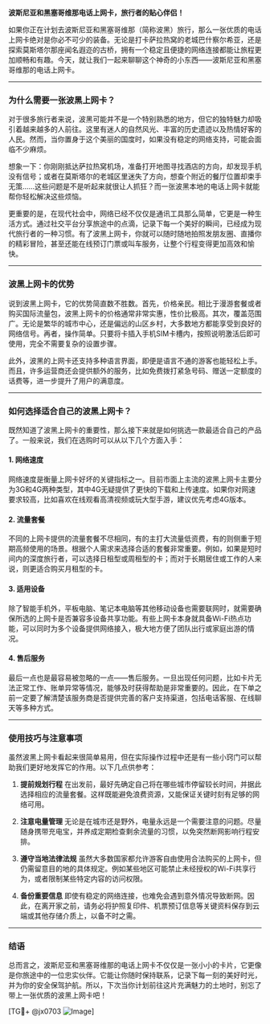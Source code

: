 **波斯尼亚和黑塞哥维那电话上网卡，旅行者的贴心伴侣！**

如果你正在计划去波斯尼亚和黑塞哥维那（简称波黑）旅行，那么一张优质的电话上网卡绝对是你必不可少的装备。无论是打卡萨拉热窝的老城巴什察尔希亚，还是探索莫斯塔尔那座闻名遐迩的古桥，拥有一个稳定且便捷的网络连接都能让旅程更加顺畅和有趣。今天，就让我们一起来聊聊这个神奇的小东西——波斯尼亚和黑塞哥维那的电话上网卡。

---

### 为什么需要一张波黑上网卡？

对于很多旅行者来说，波黑可能并不是一个特别熟悉的地方，但它的独特魅力却吸引着越来越多的人前往。这里有迷人的自然风光、丰富的历史遗迹以及热情好客的人民。然而，当你置身于这个美丽的国度时，如果没有稳定的网络支持，可能会面临不少麻烦。

想象一下：你刚刚抵达萨拉热窝机场，准备打开地图寻找酒店的方向，却发现手机没有信号；或者在莫斯塔尔的老城区里迷失了方向，想查个附近的餐厅位置却束手无策……这些问题是不是听起来就很让人抓狂？而一张波黑本地的电话上网卡就能帮你轻松解决这些烦恼。

更重要的是，在现代社会中，网络已经不仅仅是通讯工具那么简单，它更是一种生活方式。通过社交平台分享旅途中的点滴，记录下每一个美好的瞬间，已经成为现代旅行者的一种习惯。有了波黑上网卡，你就可以随时随地拍照发朋友圈、直播你的精彩冒险，甚至还能在线预订门票或叫车服务，让整个行程变得更加高效和愉快。

---

### 波黑上网卡的优势

说到波黑上网卡，它的优势简直数不胜数。首先，价格亲民。相比于漫游套餐或者购买国际流量包，波黑上网卡的价格通常非常实惠，性价比极高。其次，覆盖范围广。无论是繁华的城市中心，还是偏远的山区乡村，大多数地方都能享受到良好的网络信号。再者，操作简单。只要将卡插入手机SIM卡槽内，按照说明激活后即可使用，完全不需要复杂的设置步骤。

此外，波黑的上网卡还支持多种语言界面，即便是语言不通的游客也能轻松上手。而且，许多运营商还会提供额外的服务，比如免费拨打紧急号码、赠送一定额度的话费等，进一步提升了用户的满意度。

---

### 如何选择适合自己的波黑上网卡？

既然知道了波黑上网卡的重要性，那么接下来就是如何挑选一款最适合自己的产品了。一般来说，我们在选购时可以从以下几个方面入手：

#### 1. **网络速度**
网络速度是衡量上网卡好坏的关键指标之一。目前市面上主流的波黑上网卡主要分为3G和4G两种类型，其中4G无疑提供了更快的下载和上传速度。如果你对网速要求较高，比如喜欢在线观看高清视频或玩大型手游，建议优先考虑4G版本。

#### 2. **流量套餐**
不同的上网卡提供的流量套餐不尽相同，有的主打大流量低资费，有的则侧重于短期高频使用的场景。根据个人需求来选择合适的套餐非常重要。例如，如果是短时间内的深度旅行者，可以选择日租型或周租型的卡；而对于长期居住或工作的人来说，则更适合购买月租型的卡。

#### 3. **适用设备**
除了智能手机外，平板电脑、笔记本电脑等其他移动设备也需要联网时，就需要确保所选的上网卡是否兼容多设备共享功能。有些上网卡本身就具备Wi-Fi热点功能，可以同时为多个设备提供网络接入，极大地方便了团队出行或家庭出游的情况。

#### 4. **售后服务**
最后一点也是最容易被忽略的一点——售后服务。一旦出现任何问题，比如卡片无法正常工作、账单异常等情况，能够及时获得帮助是非常重要的。因此，在下单之前一定要了解清楚该服务商是否提供完善的客户支持渠道，包括电话客服、在线聊天等多种方式。

---

### 使用技巧与注意事项

虽然波黑上网卡看起来很简单易用，但在实际操作过程中还是有一些小窍门可以帮助我们更好地发挥它的作用。以下几点供参考：

1. **提前规划行程**
   在出发前，最好先确定自己将在哪些城市停留较长时间，并据此选择相应的流量套餐。这样既能避免浪费资源，又能保证关键时刻有足够的网络可用。

2. **注意电量管理**
   无论是在城市还是野外，电量永远是一个需要注意的问题。尽量随身携带充电宝，并养成定期检查剩余流量的习惯，以免突然断网影响行程安排。

3. **遵守当地法律法规**
   虽然大多数国家都允许游客自由使用合法购买的上网卡，但仍需留意目的地的具体规定。例如某些地区可能禁止未经授权的Wi-Fi共享行为，或者限制某些特定内容的访问权限。

4. **备份重要信息**
   即使有稳定的网络连接，也难免会遇到意外情况导致断网。因此，在离开家之前，请务必将护照复印件、机票预订信息等关键资料保存到云端或其他存储介质上，以备不时之需。

---

### 结语

总而言之，波斯尼亚和黑塞哥维那的电话上网卡不仅仅是一张小小的卡片，它更像是你旅途中的一位忠实伙伴。它能让你随时保持联系，记录下每一刻的美好时光，并为你的安全保驾护航。所以，下次当你计划前往这片充满魅力的土地时，别忘了带上一张优质的波黑上网卡吧！

[TG💪+ @jx0703 ![Image](https://github.com/user-attachments/assets/dbca1d08-cadb-493c-b0ec-ad6f7a83f270)]